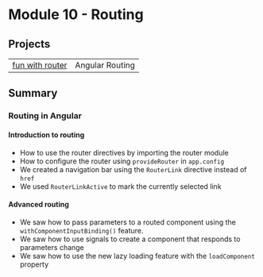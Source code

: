 # Module 10 - Routing

## Projects
|     |     |
| --- | --- |
| [fun with router](./projects/fun-with-router/) | Angular Routing |


## Summary

### Routing in Angular
#### Introduction to routing
* How to use the router directives by importing the router module
* How to configure the router using `provideRouter` in `app.config`
* We created a navigation bar using the `RouterLink` directive instead of `href`
* We used `RouterLinkActive` to mark the currently selected link

#### Advanced routing
* We saw how to pass parameters to a routed component using the `withComponentInputBinding()` feature.
* We saw how to use signals to create a component that responds to parameters change
* We saw how to use the new lazy loading feature with the `loadComponent` property

